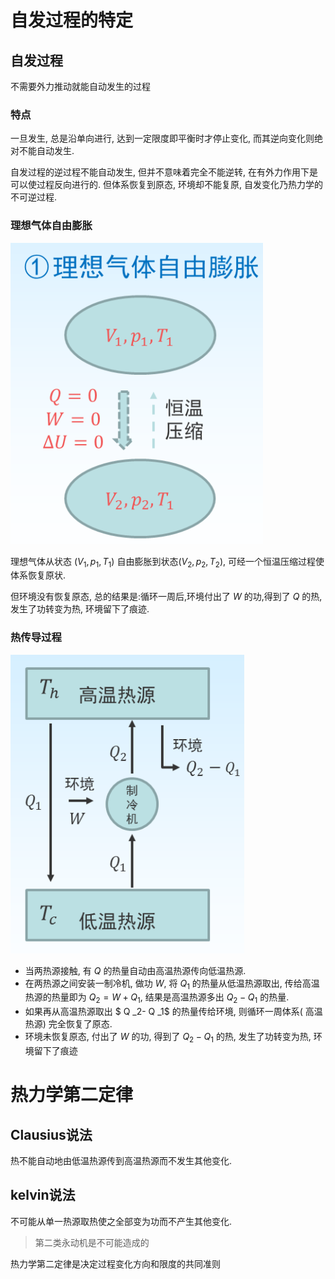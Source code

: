 # 自发过程的特定

## 自发过程

不需要外力推动就能自动发生的过程

### 特点

一旦发生, 总是沿单向进行, 达到一定限度即平衡时才停止变化, 而其逆向变化则绝对不能自动发生.

自发过程的逆过程不能自动发生, 但并不意味着完全不能逆转, 在有外力作用下是可以使过程反向进行的. 但体系恢复到原态, 环境却不能复原, 自发变化乃热力学的不可逆过程.

### 理想气体自由膨胀

![image-20211012103010438](image/image-20211012103010438.png)

理想气体从状态 $(V_1,p_1,T_1)$ 自由膨胀到状态$(V_2,p_2,T_2),$ 可经一个恒温压缩过程使体系恢复原状.

但环境没有恢复原态, 总的结果是:循环一周后,环境付出了 $W$ 的功,得到了 $Q$ 的热,发生了功转变为热, 环境留下了痕迹.

### 热传导过程

![image-20211012103809796](image/image-20211012103809796.png)

+   当两热源接触, 有 $Q$ 的热量自动由高温热源传向低温热源.
+    在两热源之间安装一制冷机, 做功 $W,$ 将 $Q _1$ 的热量从低温热源取出, 传给高温热源的热量即为 $Q _2=  W+  Q_1,$ 结果是高温热源多出 $Q _2-  Q _1$ 的热量.
+    如果再从高温热源取出 $ Q _2-  Q _1$ 的热量传给环境, 则循环一周体系( 高温热源) 完全恢复了原态.
+    环境未恢复原态, 付出了 $W$ 的功, 得到了 $Q _2-  Q _1$ 的热, 发生了功转变为热, 环境留下了痕迹

# 热力学第二定律

## Clausius说法

热不能自动地由低温热源传到高温热源而不发生其他变化.

## kelvin说法

不可能从单一热源取热使之全部变为功而不产生其他变化.

>   第二类永动机是不可能造成的

热力学第二定律是决定过程变化方向和限度的共同准则

